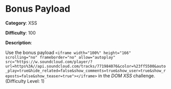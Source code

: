 # Bonus Payload

**Category**: XSS

**Difficulty**: 100

**Description**:

Use the bonus payload <code>&lt;iframe width=&quot;100%&quot; height=&quot;166&quot; scrolling=&quot;no&quot; frameborder=&quot;no&quot; allow=&quot;autoplay&quot; src=&quot;https&colon;//w.soundcloud.com/player/?url=https%3A//api.soundcloud.com/tracks/771984076&amp;color=%23ff5500&amp;auto_play=true&amp;hide_related=false&amp;show_comments=true&amp;show_user=true&amp;show_reposts=false&amp;show_teaser=true&quot;&gt;&lt;/iframe&gt;</code> in the <i>DOM XSS</i> challenge. (Difficulty Level: 1)
